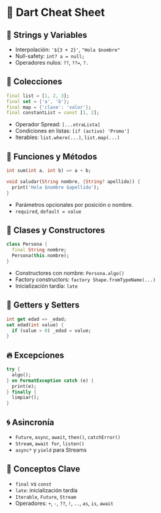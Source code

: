 # 🎯 Dart Cheat Sheet

## 🧵 Strings y Variables

- Interpolación: `'${3 + 2}'`, `"Hola $nombre"`
- Null-safety: `int? a = null;`
- Operadores nulos: `??`, `??=`, `?.`

## 🧰 Colecciones

```dart
final list = [1, 2, 3];
final set = {'a', 'b'};
final map = {'clave': 'valor'};
final constantList = const [1, 2];
```

- Operador Spread: `[...otraLista]`
- Condiciones en listas: `[if (activo) 'Promo']`
- Iterables: `list.where(...)`, `list.map(...)`

## 🔁 Funciones y Métodos

```dart
int sum(int a, int b) => a + b;

void saludar(String nombre, {String? apellido}) {
  print('Hola $nombre $apellido');
}
```

- Parámetros opcionales por posición o nombre.
- `required`, `default = value`

## 🧱 Clases y Constructores

```dart
class Persona {
  final String nombre;
  Persona(this.nombre);
}
```

- Constructores con nombre: `Persona.algo()`
- Factory constructors: `factory Shape.fromTypeName(...)`
- Inicialización tardía: `late`

## 🎯 Getters y Setters

```dart
int get edad => _edad;
set edad(int value) {
  if (value > 0) _edad = value;
}
```

## 🔥 Excepciones

```dart
try {
  algo();
} on FormatException catch (e) {
  print(e);
} finally {
  limpiar();
}
```

## 🌀 Asincronía

- `Future`, `async`, `await`, `then()`, `catchError()`
- `Stream`, `await for`, `listen()`
- `async*` y `yield` para Streams

## 🧠 Conceptos Clave

- `final` vs `const`
- `late`: inicialización tardía
- `Iterable`, `Future`, `Stream`
- Operadores: `+`, `-`, `??`, `!`, `..`, `as`, `is`, `await`